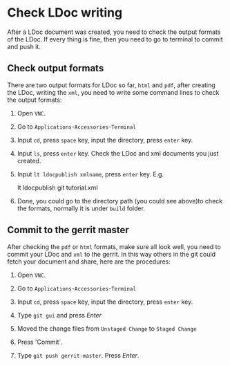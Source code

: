 # Check LDoc writing

After a LDoc document was created, you need to check the output formats of the LDoc. If every thing is fine, then you need to go to terminal to commit and push it.

## Check output formats

There are two output formats for LDoc so far, `html` and `pdf`, after creating the LDoc, writing the `xml`, you need to write some command lines to check the output formats:

1. Open `VNC`.

2. Go to `Applications`-`Accessories`-`Terminal`

3. Input `cd`, press `space` key, input the directory, press `enter` key.

4. Input `ls`, press `enter` key. Check the LDoc and xml documents you just created.

5. Input `lt ldocpublish xmlname`, press `enter` key. E.g.

    lt ldocpublish git tutorial.xml

6. Done, you could go to the directory path (you could see above)to check the formats, normally it is under `build` folder.

## Commit to the gerrit master

After checking the `pdf` or `html` formats, make sure all look well, you need to commit your LDoc and `xml` to the gerrit. In this way others in the git could fetch your document and share, here are the procedures:

1. Open `VNC`.

2. Go to `Applications`-`Accessories`-`Terminal`

3. Input `cd`, press `space` key, input the directory, press `enter` key.

4. Type `git gui` and press *Enter*

5. Moved the change files from `Unstaged Change` to `Staged Change`

6. Press 'Commit`.

7. Type `git push gerrit-master`. Press *Enter*.
